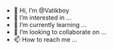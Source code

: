 - 👋 Hi, I’m @Vatikboy
- 👀 I’m interested in ...
- 🌱 I’m currently learning ...
- 💞️ I’m looking to collaborate on ...
- 📫 How to reach me ...

<!---
Vatikboy/Vatikboy is a ✨ special ✨ repository because its `README.md` (this file) appears on your GitHub profile.
You can click the Preview link to take a look at your changes.
--->
